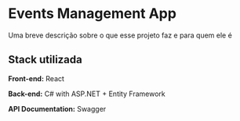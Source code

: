 
# Events Management App

Uma breve descrição sobre o que esse projeto faz e para quem ele é


## Stack utilizada

**Front-end:** React

**Back-end:** C# with ASP.NET + Entity Framework

**API Documentation:** Swagger
